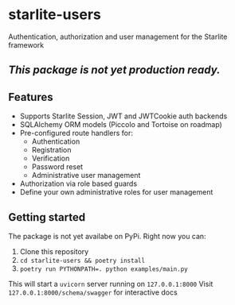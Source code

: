 # starlite-users
Authentication, authorization and user management for the Starlite framework

_This package is not yet production ready._
---
## Features
* Supports Starlite Session, JWT and JWTCookie auth backends
* SQLAlchemy ORM models (Piccolo and Tortoise on roadmap)
* Pre-configured route handlers for:
  * Authentication
  * Registration
  * Verification
  * Password reset
  * Administrative user management
* Authorization via role based guards
* Define your own administrative roles for user management

## Getting started
The package is not yet availabe on PyPi. Right now you can:
1. Clone this repository
2. `cd starlite-users && poetry install`
3. `poetry run PYTHONPATH=. python examples/main.py`

This will start a `uvicorn` server running on `127.0.0.1:8000`
Visit `127.0.0.1:8000/schema/swagger` for interactive docs
